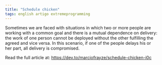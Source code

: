 ```yaml
---
title: "Schedule chicken"
tags: english artigo extremeprogramming
---
```


Sometimes we are faced with situations in which two or more people are working with a common goal and there is a mutual dependence on delivery: the work of one person cannot be deployed without the other fulfilling the agreed and vice versa. In this scenario, if one of the people delays his or her part, all delivery is compromised. 

Read the full article at: https://dev.to/marciofrayze/schedule-chicken-i0c
